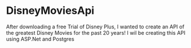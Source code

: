 # DisneyMoviesApi
After downloading a free Trial of Disney Plus, I wanted to create an API of the greatest Disney Movies for the past 20 years! I wil be creating this API using ASP.Net and Postgres
